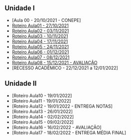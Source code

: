 ## Unidade I
- [Aula 00 - 20/10/2021 - CONEPE]
- [Roteiro Aula01 - 27/10/2021](aula01.md)
- [Roteiro Aula02 - 03/11/2021](aula02.md)
- [Roteiro Aula03 - 10/11/2021](aula03.md)
- [Roteiro Aula04 - 17/11/2021](aula04.md)
- [Roteiro Aula05 - 24/11/2021](aula05.md)
- [Roteiro Aula06 - 01/12/2021](aula06.md)
- [Roteiro Aula07 - 08/12/2021](aula07.md)
- [Roteiro Aula08 - 15/12/2021 - AVALIAÇÃO](aula08.md)
- [RECESSO ACADÊMICO - 22/12/2021 a 12/01/2022]
## Unidade II
- [Roteiro Aula10 - 19/01/2022]
- [Roteiro Aula11 - 19/01/2022]
- [Roteiro Aula12 - 19/01/2022 - ENTREGA NOTAS]
- [Roteiro Aula13 - 26/01/2022]
- [Roteiro Aula14 - 02/02/2022]
- [Roteiro Aula15 - 09/02/2022]
- [Roteiro Aula16 - 16/02/2022 - AVALIAÇÃO]
- [Roteiro Aula17 - 18/02/2022 - ENTREGA MÉDIA FINAL]
